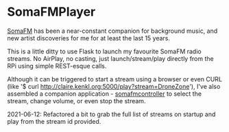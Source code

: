 #  SomaFMPlayer

[SomaFM](https://somafm.com/) has been a near-constant companion for background music, and new artist discoveries for me for at least the last 15 years. 

This is a  little ditty to use Flask to launch my favourite SomaFM radio streams. No AirPlay, no casting, just launch/stream/play directly from the RPi using simple REST-esque calls.

Although it can be triggered to start a stream using a browser or even CURL (like '$ curl http://claire.kenkl.org:5000/play?stream=DroneZone'), I've also assembled a companion application - [somafmcontroller](https://github.com/kenkl/somafmcontroller) to select the stream, change volume, or even stop the stream.


2021-06-12: Refactored a bit to grab the full list of streams on startup and play from the stream id provided.


